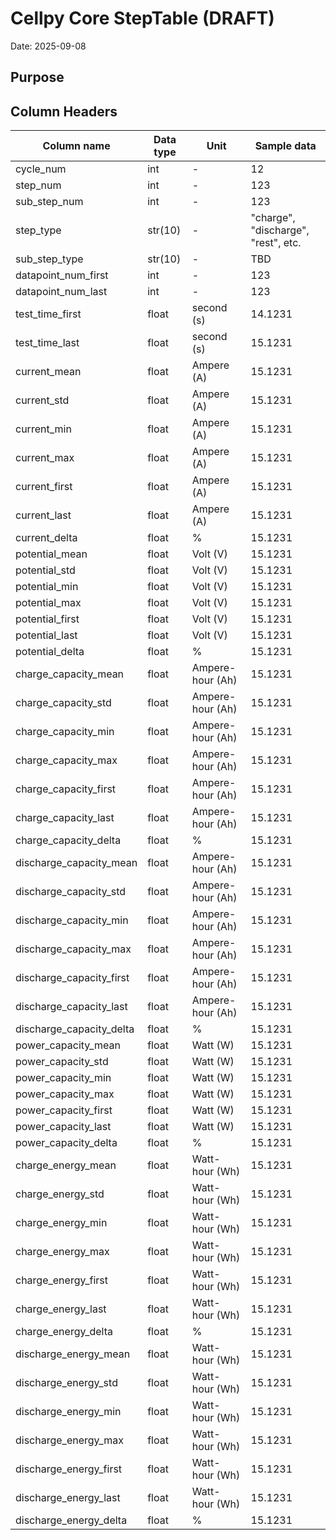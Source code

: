 # Cellpy Core StepTable (DRAFT)

Date: 2025-09-08

## Purpose


## Column Headers

| Column name | Data type | Unit | Sample data |
| --- | --- | --- | --- |
| cycle_num | int | - | 12 | Cycle number 
| step_num | int | - | 123 | Step number 
| sub_step_num | int | - | 123 | Sub-step number 
| step_type | str(10) | - | "charge", "discharge", "rest", etc. 
| sub_step_type | str(10) | - | TBD | 
| datapoint_num_first | int | - | 123 | 
| datapoint_num_last | int | - | 123 | 
| test_time_first | float | second (s) | 14.1231 | 
| test_time_last | float | second (s) | 15.1231 | 
| current_mean | float | Ampere (A) | 15.1231 | 
| current_std | float | Ampere (A) | 15.1231 | 
| current_min | float | Ampere (A) | 15.1231 | 
| current_max | float | Ampere (A) | 15.1231 | 
| current_first | float | Ampere (A) | 15.1231 | 
| current_last | float | Ampere (A) | 15.1231 | 
| current_delta | float | % | 15.1231 | 
| potential_mean | float | Volt (V) | 15.1231 | 
| potential_std | float | Volt (V) | 15.1231 | 
| potential_min | float | Volt (V) | 15.1231 | 
| potential_max | float | Volt (V) | 15.1231 | 
| potential_first | float | Volt (V) | 15.1231 | 
| potential_last | float | Volt (V) | 15.1231 | 
| potential_delta | float | % | 15.1231 |
| charge_capacity_mean | float | Ampere-hour (Ah) | 15.1231 | 
| charge_capacity_std | float | Ampere-hour (Ah) | 15.1231 | 
| charge_capacity_min | float | Ampere-hour (Ah) | 15.1231 | 
| charge_capacity_max | float | Ampere-hour (Ah) | 15.1231 | 
| charge_capacity_first | float | Ampere-hour (Ah) | 15.1231 | 
| charge_capacity_last | float | Ampere-hour (Ah) | 15.1231 | 
| charge_capacity_delta | float | % | 15.1231 |
| discharge_capacity_mean | float | Ampere-hour (Ah) | 15.1231 | 
| discharge_capacity_std | float | Ampere-hour (Ah) | 15.1231 | 
| discharge_capacity_min | float | Ampere-hour (Ah) | 15.1231 | 
| discharge_capacity_max | float | Ampere-hour (Ah) | 15.1231 | 
| discharge_capacity_first | float | Ampere-hour (Ah) | 15.1231 | 
| discharge_capacity_last | float | Ampere-hour (Ah) | 15.1231 | 
| discharge_capacity_delta | float | % | 15.1231 |
| power_capacity_mean | float | Watt (W) | 15.1231 | 
| power_capacity_std | float | Watt (W) | 15.1231 | 
| power_capacity_min | float | Watt (W) | 15.1231 | 
| power_capacity_max | float | Watt (W) | 15.1231 | 
| power_capacity_first | float | Watt (W) | 15.1231 | 
| power_capacity_last | float | Watt (W) | 15.1231 | 
| power_capacity_delta | float | % | 15.1231 |
| charge_energy_mean | float | Watt-hour (Wh) | 15.1231 | 
| charge_energy_std | float | Watt-hour (Wh) | 15.1231 | 
| charge_energy_min | float | Watt-hour (Wh) | 15.1231 | 
| charge_energy_max | float | Watt-hour (Wh) | 15.1231 | 
| charge_energy_first | float | Watt-hour (Wh) | 15.1231 | 
| charge_energy_last | float | Watt-hour (Wh) | 15.1231 | 
| charge_energy_delta | float | % | 15.1231 |      
| discharge_energy_mean | float | Watt-hour (Wh) | 15.1231 | 
| discharge_energy_std | float | Watt-hour (Wh) | 15.1231 | 
| discharge_energy_min | float | Watt-hour (Wh) | 15.1231 | 
| discharge_energy_max | float | Watt-hour (Wh) | 15.1231 | 
| discharge_energy_first | float | Watt-hour (Wh) | 15.1231 | 
| discharge_energy_last | float | Watt-hour (Wh) | 15.1231 | 
| discharge_energy_delta | float | % | 15.1231 |      